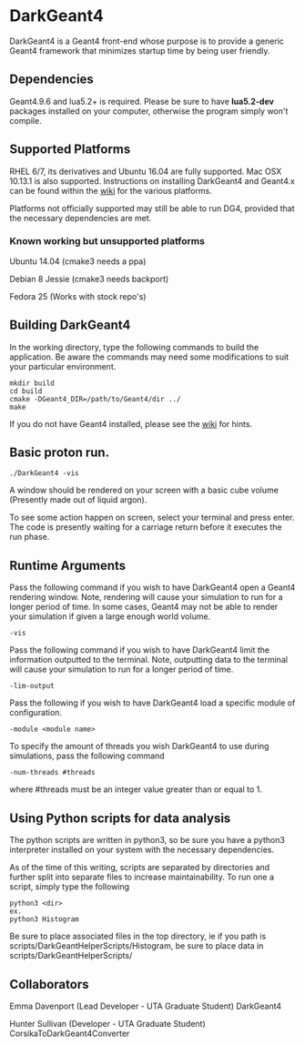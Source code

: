 # DarkGeant4

DarkGeant4 is a Geant4 front-end whose purpose is to provide a generic Geant4 framework that minimizes startup time by being user friendly.

## Dependencies

Geant4.9.6 and lua5.2+ is required. Please be sure to have **lua5.2-dev** packages installed on your computer, otherwise the program simply won't compile.

## Supported Platforms

RHEL 6/7, its derivatives and Ubuntu 16.04 are fully supported. Mac OSX 10.13.1 is also supported. Instructions on installing DarkGeant4 and Geant4.x can be found within the [wiki](https://github.com/Davenport-Physics/DarkGeant4/wiki/Compiling-and-Installing-Geant4.10.3.x) for the various platforms.

Platforms not officially supported may still be able to run DG4, provided that the necessary dependencies are met.

### Known working but unsupported platforms

Ubuntu 14.04    (cmake3 needs a ppa)

Debian 8 Jessie (cmake3 needs backport)

Fedora 25       (Works with stock repo's)

## Building DarkGeant4

In the working directory, type the following commands to build the application. Be aware the commands may need some modifications to suit your particular environment.

```
mkdir build
cd build
cmake -DGeant4_DIR=/path/to/Geant4/dir ../
make
```
If you do not have Geant4 installed, please see the [wiki](https://github.com/Davenport-Physics/DarkGeant4/wiki/Compiling-and-Installing-Geant4.9.6) for hints.

## Basic proton run.

```
./DarkGeant4 -vis
```

A window should be rendered on your screen with a basic cube volume (Presently made out of liquid argon).

To see some action happen on screen, select your terminal and press enter. The code is presently waiting for a carriage return before it executes the run phase.

## Runtime Arguments

Pass the following command if you wish to have DarkGeant4 open a Geant4 rendering window. Note, rendering will cause your simulation to run for a longer period of time. In some cases, Geant4 may not be able to render your simulation if given a large enough world volume.

`-vis`

Pass the following command if you wish to have DarkGeant4 limit the information outputted to the terminal. Note, outputting data to the terminal will cause your simulation to run for a longer period of time.

`-lim-output`

Pass the following if you wish to have DarkGeant4 load a specific module of configuration.

`-module <module name>`

To specify the amount of threads you wish DarkGeant4 to use during simulations, pass the following command

`-num-threads #threads`

where #threads must be an integer value greater than or equal to 1.

## Using Python scripts for data analysis

The python scripts are written in python3, so be sure you have a python3 interpreter installed on your system with the necessary dependencies.

As of the time of this writing, scripts are separated by directories and further split into separate files to increase maintainability. To run one a script, simply type the following

```
python3 <dir>
ex.
python3 Histogram
```

Be sure to place associated files in the top directory, ie if you path is scripts/DarkGeantHelperScripts/Histogram, be sure to place data in scripts/DarkGeantHelperScripts/

## Collaborators

Emma Davenport  (Lead Developer - UTA Graduate Student) DarkGeant4

Hunter Sullivan (Developer - UTA Graduate Student) CorsikaToDarkGeant4Converter
